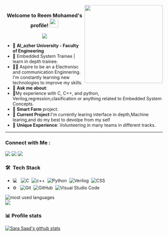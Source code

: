 
<img width="250" align="right" src="https://c.tenor.com/_DOBjnGspYAAAAAM/code-coding.gif">

<h3 align="center">
  Welcome to Reem Mohamed's profile!
  <img src="https://media.giphy.com/media/hvRJCLFzcasrR4ia7z/giphy.gif" width="28">
</h3>

<!-- Typing SVG by DenverCoder1 - https://github.com/DenverCoder1/readme-typing-svg -->
<p align="center">
  <a href="https://github.com/DenverCoder1/readme-typing-svg"><img src="https://readme-typing-svg.herokuapp.com/?lines=.Embedded%20System%20Trainee;Always%20learning%20new%20things&font=Fira%20Code&center=true&width=440&height=45&color=f75c7e&vCenter=true&size=22"></a>
</p> 

- 🏢 **Al_azher University - Faculty of Engineering**
- 🏢 Embedded System Trainee | learn in depth trainee.
- 👨‍💻 Aspire to be an a Electronisc and communication Enginnering. I'm constantly learning new technologies to improve my skills.
- 💬 **Ask me about**:
- 🎯My experience with C, C++, and python, Verilog,regression,clasification or anything related to Embedded System Concepts.
- 🎯 **Smart Farm** project.
- 🌟 **Current Project**:I'm currently learing interface in depth,Machine learing,and do my best to devolpe from my self
- 🌟 **Unique Experience**: Volunteering in many teams in different tracks.
--- 
### Connect with Me :

<a href="https://www.linkedin.com/in/reem-mohamed-77b374245/" target="_blank"><img src="https://img.shields.io/badge/-Reem%20Mohamed-0077B5?style=for-the-badge&logo=Linkedin&logoColor=white"/></a>
<a href="https://Telegram.com/profile/@Reem_Mohmed37436"><img src="https://img.shields.io/badge/-Reem%20Mohamed-0077B5?style=for-the-badge&logo=Telegram&logoColor=white"/></a>
<a href="reemesa2021@gmail.com"><img src="https://img.shields.io/badge/-Reem%20Mohamed-0077B5?style=for-the-badge&logo=gmail&logoColor=white"/></a>

### 🛠 &nbsp;Tech Stack
- 💻 &nbsp;
![C](https://img.shields.io/badge/-C-05122A?style=flat&logo=C)&nbsp;
![c++](https://img.shields.io/badge/-c++-05122A?style=flat&logo=c++)&nbsp;
![Python](https://img.shields.io/badge/-Python%20-05122A?style=flat&logo=python)&nbsp;
![Verilog](https://img.shields.io/badge/-Verilog-05122A?style=flat&logo=Verilog&logoColor=007ACC)&nbsp;
![CSS](https://img.shields.io/badge/-CSS-05122A?style=flat&logo=CSS3&logoColor=1572B6)&nbsp;
- ⚙️ &nbsp;
![Git](https://img.shields.io/badge/-Git-05122A?style=flat&logo=git)&nbsp;
![GitHub](https://img.shields.io/badge/-GitHub-05122A?style=flat&logo=github)&nbsp;
![Visual Studio Code](https://img.shields.io/badge/-Visual%20Studio%20Code-05122A?style=flat&logo=visual-studio-code&logoColor=007ACC)&nbsp;


<img align="left" src="https://github-readme-stats.vercel.app/api/top-langs?username=SaraSaad&show_icons=true&locale=en&layout=compact&theme=radical" alt="most used languages" />
<br>
<a href="https://komarev.com/ghpvc/?username=SaraSaad&style=for-the-badge">
    <img src="https://komarev.com/ghpvc/?username=SaraSaad&style=for-the-badge">
</a>

### 📊 Profile stats

[![Sara Saad's github stats](https://github-readme-stats.vercel.app/api?username=SaraSaad&show_icons=true&title_color=fff&icon_color=79ff97&text_color=9f9f9f&bg_color=151515)]([https://github.com/Hagershohieb/github-readme](https://github.com/SaraSaadMohamud/SaraSaadMohamud/edit/main/README.md)-stats)
